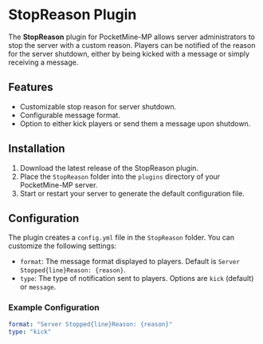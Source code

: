 # StopReason Plugin

The **StopReason** plugin for PocketMine-MP allows server administrators to stop the server with a custom reason. Players can be notified of the reason for the server shutdown, either by being kicked with a message or simply receiving a message.

## Features

- Customizable stop reason for server shutdown.
- Configurable message format.
- Option to either kick players or send them a message upon shutdown.

## Installation

1. Download the latest release of the StopReason plugin.
2. Place the `StopReason` folder into the `plugins` directory of your PocketMine-MP server.
3. Start or restart your server to generate the default configuration file.

## Configuration

The plugin creates a `config.yml` file in the `StopReason` folder. You can customize the following settings:

- `format`: The message format displayed to players. Default is `Server Stopped{line}Reason: {reason}`.
- `type`: The type of notification sent to players. Options are `kick` (default) or `message`.

### Example Configuration

```yaml
format: "Server Stopped{line}Reason: {reason}"
type: "kick"
```

